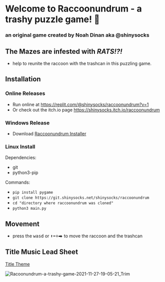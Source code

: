 # Welcome to Raccoonundrum - a trashy puzzle game! 🦝 

### an original game created by Noah Dinan aka @shinysocks 


## The Mazes are infested with ***RATS!?!***
- help to reunite the raccoon with the trashcan in this puzzling game.

## Installation
### Online Releases
- Run online at https://replit.com/@shinysocks/raccoonundrum?v=1
- Or check out the itch.io page https://shinysocks.itch.io/raccoonundrum

### Windows Release
- Download [Raccoonundrum Installer](https://gitlab.com/shinysocks/raccoonundrum/-/raw/main/raccoonundrum_installer.exe)
 
### Linux Install
Dependencies:
- git
- python3-pip

Commands:
- `pip install pygame`
- `git clone https://git.shinysocks.net/shinysocks/raccoonundrum`
- `cd "directory where raccoonundrum was cloned"`
- `python3 main.py`

## Movement
- press the <kbd>w</kbd><kbd>a</kbd><kbd>s</kbd><kbd>d</kbd>  or <kbd>⬆</kbd><kbd>⬅</kbd><kbd>⬇</kbd><kbd>⮕</kbd> to move the raccoon and the trashcan

## Title Music Lead Sheet
[Title Theme](https://gitlab.com/games144/raccoonundrum/-/blob/main/title_theme.pdf) 

![Racoonundrum-a-trashy-game-2021-11-27-19-05-21_Trim](https://user-images.githubusercontent.com/91911303/143726590-23674179-94a4-4f95-99ff-582d5e85bdc4.gif)
